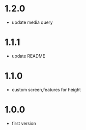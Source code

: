# 1.2.0

- update media query

# 1.1.1

- update README


# 1.1.0

- custom screen,features for height


# 1.0.0

- first version
